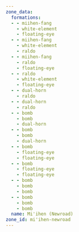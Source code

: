 ```yaml
---
zone_data:
  formations:
  - - miihen-fang
    - white-element
    - floating-eye
  - - miihen-fang
    - white-element
    - raldo
  - - miihen-fang
    - raldo
    - floating-eye
  - - raldo
    - white-element
    - floating-eye
  - - dual-horn
    - raldo
  - - dual-horn
    - raldo
  - - bomb
    - bomb
    - dual-horn
  - - bomb
    - bomb
    - dual-horn
  - - bomb
    - floating-eye
    - floating-eye
  - - bomb
    - floating-eye
    - floating-eye
  - - bomb
    - bomb
    - bomb
  - - bomb
    - bomb
    - bomb
  name: Mi'ihen (Newroad)
zone_id: mi'ihen-newroad
---
```


